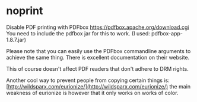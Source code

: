 noprint
=======

Disable PDF printing with PDFbox https://pdfbox.apache.org/download.cgi
You need to include the pdfbox jar for this to work. (I used: pdfbox-app-1.8.7.jar)

Please note that you can easily use the PDFbox commandline arguments to achieve the same thing. There is excellent documentation on their website.

This of course doesn't affect PDF readers that don't adhere to DRM rights.

Another cool way to prevent people from copying certain things is: [http://wildsparx.com/eurionize/](http://wildsparx.com/eurionize/)
the main weakness of eurionize is however that it only works on works of color.
